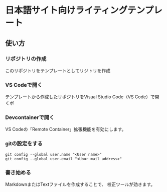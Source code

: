 # 日本語サイト向けライティングテンプレート

## 使い方

### リポジトリの作成

このリポジトリをテンプレートとしてリジトリを作成

### VS Codeで開く

テンプレートから作成したリポジトリをVisual Studio Code（VS Code）で開くポ

### Devcontainerで開く

VS Codeの「Remote Container」拡張機能を有効にします。

### gitの設定をする

```shell
git config --global user.name "<User name>"
git config --global user.email "<Uour mail address>"
```

### 書き始める

MarkdownまたはTextファイルを作成することで、
校正ツールが効きます。
